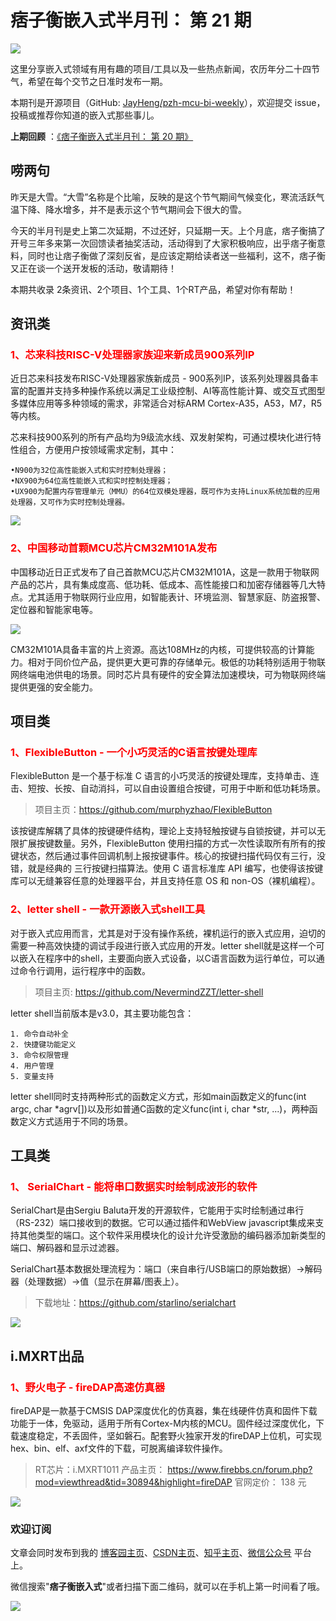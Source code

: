 # 痞子衡嵌入式半月刊： 第 21 期

![](http://henjay724.com/image/cnblogs/pzh_mcu_bi_weekly.PNG)

这里分享嵌入式领域有用有趣的项目/工具以及一些热点新闻，农历年分二十四节气，希望在每个交节之日准时发布一期。

本期刊是开源项目（GitHub: [JayHeng/pzh-mcu-bi-weekly](https://github.com/JayHeng/pzh-mcu-bi-weekly)），欢迎提交 issue，投稿或推荐你知道的嵌入式那些事儿。

**上期回顾** ：[《痞子衡嵌入式半月刊： 第 20 期》](https://www.cnblogs.com/henjay724/p/14021089.html)

## 唠两句

昨天是大雪。“大雪”名称是个比喻，反映的是这个节气期间气候变化，寒流活跃气温下降、降水增多，并不是表示这个节气期间会下很大的雪。

今天的半月刊是史上第二次延期，不过还好，只延期一天。上个月底，痞子衡搞了开号三年多来第一次回馈读者抽奖活动，活动得到了大家积极响应，出乎痞子衡意料，同时也让痞子衡做了深刻反省，是应该定期给读者送一些福利，这不，痞子衡又正在谈一个送开发板的活动，敬请期待！

本期共收录 2条资讯、2个项目、1个工具、1个RT产品，希望对你有帮助！

## 资讯类

### <font color="red">1、芯来科技RISC-V处理器家族迎来新成员900系列IP</font>

近日芯来科技发布RISC-V处理器家族新成员 - 900系列IP，该系列处理器具备丰富的配置并支持多种操作系统以满足工业级控制、AI等高性能计算、或交互式图型多媒体应用等多种领域的需求，非常适合对标ARM Cortex-A35，A53，M7，R5等内核。

芯来科技900系列的所有产品均为9级流水线、双发射架构，可通过模块化进行特性组合，方便用户按领域需求定制，其中：

```text
•N900为32位高性能嵌入式和实时控制处理器；
•NX900为64位高性能嵌入式和实时控制处理器；
•UX900为配置内存管理单元（MMU）的64位双模处理器，既可作为支持Linux系统加载的应用处理器，又可作为实时控制处理器。
```

![](http://henjay724.com/image/bi-weekly/nucleisys_900series.PNG)

### <font color="red">2、中国移动首颗MCU芯片CM32M101A发布</font>

中国移动近日正式发布了自己首款MCU芯片CM32M101A，这是一款用于物联网产品的芯片，具有集成度高、低功耗、低成本、高性能接口和加密存储器等几大特点。尤其适用于物联网行业应用，如智能表计、环境监测、智慧家庭、防盗报警、定位器和智能家电等。

![](http://henjay724.com/image/bi-weekly/CM32M101A.png)

CM32M101A具备丰富的片上资源。高达108MHz的内核，可提供较高的计算能力。相对于同价位产品，提供更大更可靠的存储单元。极低的功耗特别适用于物联网终端电池供电的场景。同时芯片具有硬件的安全算法加速模块，可为物联网终端提供更强的安全能力。

## 项目类

### <font color="red">1、FlexibleButton - 一个小巧灵活的C语言按键处理库</font>

FlexibleButton 是一个基于标准 C 语言的小巧灵活的按键处理库，支持单击、连击、短按、长按、自动消抖，可以自由设置组合按键，可用于中断和低功耗场景。

> 项目主页：https://github.com/murphyzhao/FlexibleButton

该按键库解耦了具体的按键硬件结构，理论上支持轻触按键与自锁按键，并可以无限扩展按键数量。另外，FlexibleButton 使用扫描的方式一次性读取所有所有的按键状态，然后通过事件回调机制上报按键事件。核心的按键扫描代码仅有三行，没错，就是经典的 三行按键扫描算法。使用 C 语言标准库 API 编写，也使得该按键库可以无缝兼容任意的处理器平台，并且支持任意 OS 和 non-OS（裸机编程）。

### <font color="red">2、letter shell - 一款开源嵌入式shell工具</font>

对于嵌入式应用而言，尤其是对于没有操作系统，裸机运行的嵌入式应用，迫切的需要一种高效快捷的调试手段进行嵌入式应用的开发。letter shell就是这样一个可以嵌入在程序中的shell，主要面向嵌入式设备，以C语言函数为运行单位，可以通过命令行调用，运行程序中的函数。

> 项目主页: https://github.com/NevermindZZT/letter-shell

letter shell当前版本是v3.0，其主要功能包含：

```text
1. 命令自动补全
2. 快捷键功能定义
3. 命令权限管理
4. 用户管理
5. 变量支持
```

letter shell同时支持两种形式的函数定义方式，形如main函数定义的func(int argc, char \*agrv[])以及形如普通C函数的定义func(int i, char \*str, ...)，两种函数定义方式适用于不同的场景。

## 工具类

### <font color="red">1、 SerialChart - 能将串口数据实时绘制成波形的软件</font>

SerialChart是由Sergiu Baluta开发的开源软件，它能用于实时绘制通过串行（RS-232）端口接收到的数据。它可以通过插件和WebView javascript集成来支持其他类型的端口。这个软件采用模块化的设计允许受激励的编码器添加新类型的端口、解码器和显示过滤器。

SerialChart基本数据处理流程为：端口（来自串行/USB端口的原始数据）->解码器（处理数据）->值（显示在屏幕/图表上）。

> 下载地址：https://github.com/starlino/serialchart

![](http://henjay724.com/image/biweekly/SerialChart.png)

## i.MXRT出品

### <font color="red">1、野火电子 - fireDAP高速仿真器</font>

fireDAP是一款基于CMSIS DAP深度优化的仿真器，集在线硬件仿真和固件下载功能于一体，免驱动，适用于所有Cortex-M内核的MCU。固件经过深度优化，下载速度稳定，不丢固件，坚如磐石。配套野火独家开发的fireDAP上位机，可实现hex、bin、elf、axf文件的下载，可脱离编译软件操作。

> RT芯片：i.MXRT1011
> 产品主页： https://www.firebbs.cn/forum.php?mod=viewthread&tid=30894&highlight=fireDAP
> 官网定价： 138 元

![](http://henjay724.com/image/cnblogs/fireDAP_view.PNG)

### 欢迎订阅

文章会同时发布到我的 [博客园主页](https://www.cnblogs.com/henjay724/)、[CSDN主页](https://blog.csdn.net/henjay724)、[知乎主页](https://www.zhihu.com/people/henjay724)、[微信公众号](http://weixin.sogou.com/weixin?type=1&query=痞子衡嵌入式) 平台上。

微信搜索"__痞子衡嵌入式__"或者扫描下面二维码，就可以在手机上第一时间看了哦。

![](http://henjay724.com/image/github/pzhMcu_qrcode_258x258.jpg)

